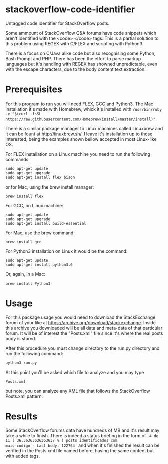 # stackoverflow-code-identifier
Untagged code identifier for StackOverflow posts.

Some ammount of StackOverflow Q&A forums have code snippets which aren't identified with the &lt;code&gt; &lt;/code&gt; tags. This is a partial solution to this problem using REGEX with C/FLEX and scripting with Python3.

There is a focus on C/Java alike code but also recognising some Python, Bash Prompt and PHP. There has been the effort to parse markup languages but it's handling with REGEX has showned unpredictable, even with the escape characters, due to the body content text extraction.

# Prerequisites

For this program to run you will need FLEX, GCC and Python3.
The Mac installation it's made with Homebrew, whick it's installed with  <code>/usr/bin/ruby -e "$(curl -fsSL https://raw.githubusercontent.com/Homebrew/install/master/install)"</code>. 

There is a similar package manager to Linux machines called Linuxbrew and it can be fount at http://linuxbrew.sh/. I leave it's installation up to those interested, being the examples shown bellow accepted in most Linux-like OS.

For FLEX installation on a Linux machine you need to run the following commands:
  ```
  sudo apt-get update 
  sudo apt-get upgrade 
  sudo apt-get install flex bison
  ```
  or for Mac, using the brew install manager:
  ```
  brew install flex
  ```

For GCC, on Linux machine:
  ```
  sudo apt-get update
  sudo apt-get upgrade
  sudo apt-get install build-essential
  ```
  For Mac, use the brew command:
  ``` 
  brew install gcc
  ```
For Python3 installation on Linux it would be the command:
  ```
  sudo apt-get update
  sudo apt-get install python3.6
  ```
  Or, again, in a Mac:
  ```
  brew install Python3
  ```


# Usage

For this package usage you would need to download the StackExchange forum of your like at https://archive.org/download/stackexchange. Inside this archive you downloaded will be all data and meta-data of that particular forum. It will be of interest the "Posts.xml" file since it's where the real posts body is stored. 

After this procedure you must change directory to the run.py directory and run the following command:
```
python3 run.py
```
At this point you'll be asked which file to analyze and you may type
``` 
Posts.xml
```
but note, you can analyze any XML file that follows the StackOverflow Posts.xml pattern.

# Results
Some StackOverflow forums data have hundreds of MB and it's result may take a while to finish. There is indeed a status briefing in the form of <code> 4  de  11  ( 36.36363636363637 % ) posts identificados com mais codigo - Last body:  122764  </code> and when it's finished the result can be verified in the Posts.xml file named before, having the same content but with added tags.


